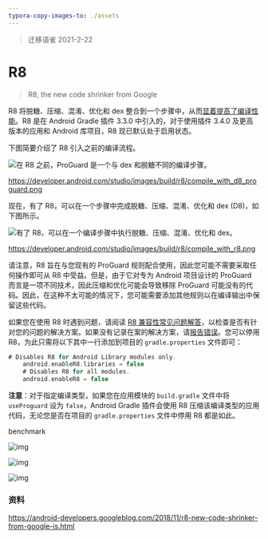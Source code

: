 ```yaml
---
typora-copy-images-to: ./assets
---
```


> 迁移语雀 2021-2-22


# R8

> R8, the new code shrinker from Google

R8 将脱糖、压缩、混淆、优化和 dex 整合到一个步骤中，从而[显着提高了编译性能](https://www.google.com/url?q=https://android-developers.googleblog.com/2018/11/r8-new-code-shrinker-from-google-is.html&sa=D&ust=1551922493258000&usg=AFQjCNH0N1wuMX645n7giw0wjikzjm3WCA)。R8 是在 Android Gradle 插件 3.3.0 中引入的，对于使用插件 3.4.0 及更高版本的应用和 Android 库项目，R8 现已默认处于启用状态。

下图简要介绍了 R8 引入之前的编译流程。

![在 R8 之前，ProGuard 是一个与 dex 和脱糖不同的编译步骤。](https://developer.android.com/studio/images/build/r8/compile_with_d8_proguard.png)

https://developer.android.com/studio/images/build/r8/compile_with_d8_proguard.png



现在，有了 R8，可以在一个步骤中完成脱糖、压缩、混淆、优化和 dex (D8)，如下图所示。

![有了 R8，可以在一个编译步骤中执行脱糖、压缩、混淆、优化和 dex。](https://developer.android.com/studio/images/build/r8/compile_with_r8.png)

https://developer.android.com/studio/images/build/r8/compile_with_r8.png



请注意，R8 旨在与您现有的 ProGuard 规则配合使用，因此您可能不需要采取任何操作即可从 R8 中受益。但是，由于它对专为 Android 项目设计的 ProGuard 而言是一项不同技术，因此压缩和优化可能会导致移除 ProGuard 可能没有的代码。因此，在这种不太可能的情况下，您可能需要添加其他规则以在编译输出中保留这些代码。



如果您在使用 R8 时遇到问题，请阅读 [R8 兼容性常见问题解答](https://r8.googlesource.com/r8/+/refs/heads/master/compatibility-faq.md)，以检查是否有针对您的问题的解决方案。如果没有记录在案的解决方案，请[报告错误](https://issuetracker.google.com/issues/new?component=326788&template=1025938)。您可以停用 R8，为此只需将以下其中一行添加到项目的 `gradle.properties` 文件即可：



```groovy
# Disables R8 for Android Library modules only.
    android.enableR8.libraries = false
    # Disables R8 for all modules.
    android.enableR8 = false
```



**注意**：对于指定编译类型，如果您在应用模块的 `build.gradle` 文件中将 `useProguard` 设为 `false`，Android Gradle 插件会使用 R8 压缩该编译类型的应用代码，无论您是否在项目的 `gradle.properties` 文件中停用 R8 都是如此。



benchmark

![img](https://4.bp.blogspot.com/-x9i4xfTJuXw/W-BzxpmeLrI/AAAAAAAAF4w/wo9hNM11PlYRWe5-SJXx9442BcJ4pMCCwCLcBGAs/s1600/1A.png)

![img](https://4.bp.blogspot.com/-tuPb9ZeMUYc/W-Bz3OXPOnI/AAAAAAAAF40/qoW3rfe6NQUpEFVDPHqMAAWzVmlJCVY7ACLcBGAs/s1600/2A.png)

![img](https://1.bp.blogspot.com/-ABGzNM9hSXA/W-Bz7HAEC_I/AAAAAAAAF44/gajEM4ikxwMUMK7VIg6eWWtkwBlqxMZCQCLcBGAs/s1600/3A.png)

### 资料

https://android-developers.googleblog.com/2018/11/r8-new-code-shrinker-from-google-is.html

